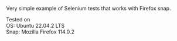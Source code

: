 Very simple example of Selenium tests that works with Firefox snap.

Tested on  
OS: Ubuntu 22.04.2 LTS  
Snap: Mozilla Firefox 114.0.2

